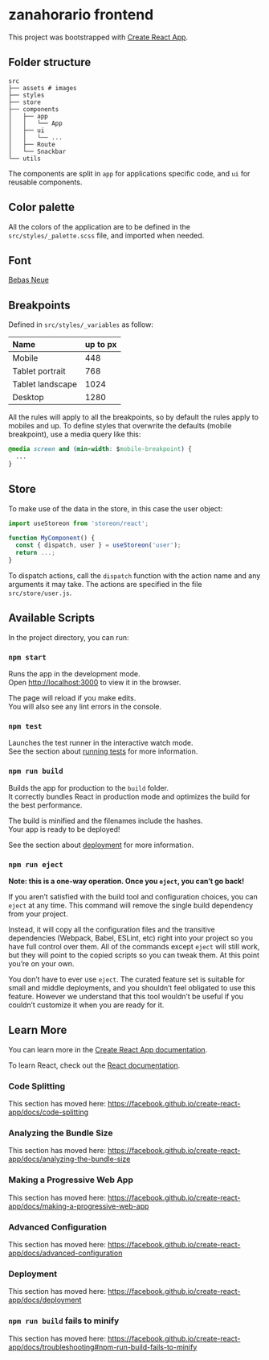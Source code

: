 # zanahorario frontend
This project was bootstrapped with [Create React App](https://github.com/facebook/create-react-app).

## Folder structure
```
src
├── assets # images
├── styles
├── store
├── components
│   ├── app
│   │	└── App
│   ├── ui
│   │	└── ...
│   ├── Route
│   └── Snackbar
└── utils
```

The components are split in `app` for applications specific code, and `ui` for reusable components.

## Color palette
All the colors of the application are to be defined in the `src/styles/_palette.scss` file, and imported when needed.

## Font
[Bebas Neue](https://www.dafont.com/bebas-neue.font)

## Breakpoints
Defined in `src/styles/_variables` as follow:

| Name | up to px |
|:---|:---|
| Mobile | 448 |
| Tablet portrait | 768 |
| Tablet landscape |1024 |
| Desktop | 1280 |

All the rules will apply to all the breakpoints, so by default the rules apply to mobiles and up.
To define styles that overwrite the defaults (mobile breakpoint), use a media query like this:
```css
@media screen and (min-width: $mobile-breakpoint) {
  ...
}
```

## Store
To make use of the data in the store, in this case the user object:

```javascript
import useStoreon from 'storeon/react';

function MyComponent() {
  const { dispatch, user } = useStoreon('user');
  return ...;
}
```

To dispatch actions, call the `dispatch` function with the action name and any arguments it may take.
The actions are specified in the file `src/store/user.js`.


## Available Scripts

In the project directory, you can run:

### `npm start`

Runs the app in the development mode.<br>
Open [http://localhost:3000](http://localhost:3000) to view it in the browser.

The page will reload if you make edits.<br>
You will also see any lint errors in the console.

### `npm test`

Launches the test runner in the interactive watch mode.<br>
See the section about [running tests](https://facebook.github.io/create-react-app/docs/running-tests) for more information.

### `npm run build`

Builds the app for production to the `build` folder.<br>
It correctly bundles React in production mode and optimizes the build for the best performance.

The build is minified and the filenames include the hashes.<br>
Your app is ready to be deployed!

See the section about [deployment](https://facebook.github.io/create-react-app/docs/deployment) for more information.

### `npm run eject`

**Note: this is a one-way operation. Once you `eject`, you can’t go back!**

If you aren’t satisfied with the build tool and configuration choices, you can `eject` at any time. This command will remove the single build dependency from your project.

Instead, it will copy all the configuration files and the transitive dependencies (Webpack, Babel, ESLint, etc) right into your project so you have full control over them. All of the commands except `eject` will still work, but they will point to the copied scripts so you can tweak them. At this point you’re on your own.

You don’t have to ever use `eject`. The curated feature set is suitable for small and middle deployments, and you shouldn’t feel obligated to use this feature. However we understand that this tool wouldn’t be useful if you couldn’t customize it when you are ready for it.

## Learn More

You can learn more in the [Create React App documentation](https://facebook.github.io/create-react-app/docs/getting-started).

To learn React, check out the [React documentation](https://reactjs.org/).

### Code Splitting

This section has moved here: https://facebook.github.io/create-react-app/docs/code-splitting

### Analyzing the Bundle Size

This section has moved here: https://facebook.github.io/create-react-app/docs/analyzing-the-bundle-size

### Making a Progressive Web App

This section has moved here: https://facebook.github.io/create-react-app/docs/making-a-progressive-web-app

### Advanced Configuration

This section has moved here: https://facebook.github.io/create-react-app/docs/advanced-configuration

### Deployment

This section has moved here: https://facebook.github.io/create-react-app/docs/deployment

### `npm run build` fails to minify

This section has moved here: https://facebook.github.io/create-react-app/docs/troubleshooting#npm-run-build-fails-to-minify

